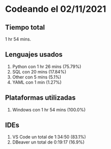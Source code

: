 # Codeando el 02/11/2021

## Tiempo total
1 hr 54 mins.

## Lenguajes usados
1. Python con 1 hr 26 mins (75.79%)
1. SQL con 20 mins (17.84%)
1. Other con 5 mins (5.1%)
1. YAML con 1 min (1.27%)

## Plataformas utilizadas
1. Windows con 1 hr 54 mins (100.0%)

## IDEs
1. VS Code un total de 1:34:50 (83.1%)
1. DBeaver un total de 0:19:17 (16.9%)
